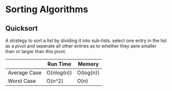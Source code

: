 # Sorting Algorithms

## Quicksort

A strategy to sort a list by dividing it into sub-lists: select one entry in the list as a *pivot* and seperate all other entries as to
whether they aere smaller than or larger than this pivot.

||  Run Time     | Memory
---- | ----- | ----
Average Case   |     O(nlog(n))          | O(log(n))
Worst Case   |     O(n^2)          | O(n)
